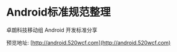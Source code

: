 # Android标准规范整理

卓朗科技移动组 Android 开发标准分享

预览地址: [http://android.520wcf.com](http://android.520wcf.com)


